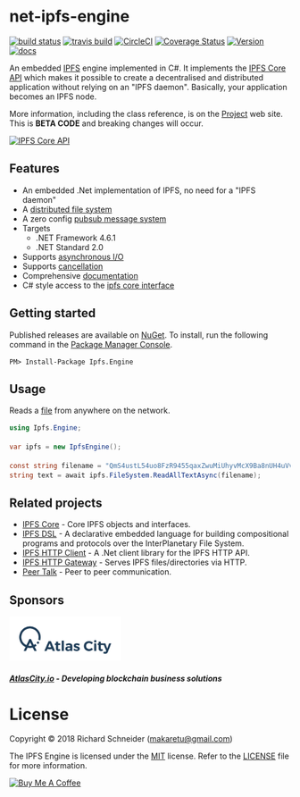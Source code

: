 # net-ipfs-engine

[![build status](https://ci.appveyor.com/api/projects/status/github/richardschneider/net-ipfs-engine?branch=master&svg=true)](https://ci.appveyor.com/project/richardschneider/net-ipfs-engine) 
[![travis build](https://travis-ci.org/richardschneider/net-ipfs-engine.svg?branch=master)](https://travis-ci.org/richardschneider/net-ipfs-engine)
[![CircleCI](https://circleci.com/gh/richardschneider/net-ipfs-engine.svg?style=svg)](https://circleci.com/gh/richardschneider/net-ipfs-engine)
[![Coverage Status](https://coveralls.io/repos/richardschneider/net-ipfs-engine/badge.svg?branch=master&service=github)](https://coveralls.io/github/richardschneider/net-ipfs-engine?branch=master)
[![Version](https://img.shields.io/nuget/v/Ipfs.Engine.svg)](https://www.nuget.org/packages/Ipfs.Engine)
[![docs](https://cdn.rawgit.com/richardschneider/net-ipfs-engine/master/doc/images/docs-latest-green.svg)](https://richardschneider.github.io/net-ipfs-engine/articles/intro.html)

An embedded [IPFS](https://ipfs.io) engine implemented in C#.  It implements the 
[IPFS Core API](https://richardschneider.github.io/net-ipfs-core/api/Ipfs.CoreApi.html) 
which makes it possible to create a decentralised 
and distributed application without relying on an "IPFS daemon".
Basically, your application becomes an IPFS node.

More information, including the class reference, is on the [Project](https://richardschneider.github.io/net-ipfs-engine/articles/intro.html) web site.
This is **BETA CODE** and breaking changes will occur.

[![IPFS Core API](https://github.com/ipfs/interface-ipfs-core/raw/master/img/badge.png)](https://github.com/ipfs/interface-ipfs-core)


## Features

- An embedded .Net implementation of IPFS, no need for a "IPFS daemon"
- A [distributed file system](https://richardschneider.github.io/net-ipfs-engine/articles/filesystem.html)
- A zero config [pubsub message system](https://richardschneider.github.io/net-ipfs-engine/articles/pubsub.html)
- Targets 
  - .NET Framework 4.6.1
  - .NET Standard 2.0
- Supports [asynchronous I/O](https://richardschneider.github.io/net-ipfs-engine/articles/async.html)
- Supports [cancellation](https://richardschneider.github.io/net-ipfs-engine/articles/cancellation.html)
- Comprehensive [documentation](https://richardschneider.github.io/net-ipfs-engine/articles/intro.html)
- C# style access to the [ipfs core interface](https://richardschneider.github.io/net-ipfs-core/api/Ipfs.CoreApi.html)

## Getting started

Published releases are available on [NuGet](https://www.nuget.org/packages/Ipfs.Engine/).  To install, run the following command in the [Package Manager Console](https://docs.nuget.org/docs/start-here/using-the-package-manager-console).

    PM> Install-Package Ipfs.Engine
    

## Usage

Reads a [file](https://richardschneider.github.io/net-ipfs-engine/articles/filesystem.html#files)
from anywhere on the network.

```csharp
using Ipfs.Engine;

var ipfs = new IpfsEngine();

const string filename = "QmS4ustL54uo8FzR9455qaxZwuMiUhyvMcX9Ba8nUH4uVv/about";
string text = await ipfs.FileSystem.ReadAllTextAsync(filename);
```

## Related projects

- [IPFS Core](https://github.com/richardschneider/net-ipfs-core) - Core IPFS objects and interfaces.
- [IPFS DSL](https://github.com/cloveekprojeqt/ipfs-dsl) - A declarative embedded language for building compositional programs and protocols over the InterPlanetary File System.
- [IPFS HTTP Client](https://github.com/richardschneider/net-ipfs-http-client) - A .Net client library for the IPFS HTTP API.
- [IPFS HTTP Gateway](https://github.com/richardschneider/net-ipfs-http-gateway) - Serves IPFS files/directories via HTTP.
- [Peer Talk](https://github.com/richardschneider/peer-talk) - Peer to peer communication.

## Sponsors
<img src="doc/images/atlascity.io-logo.png" width="200" alt="https://atlascity.io" />

##### [AtlasCity.io](https://github.com/atlascity) - Developing blockchain business solutions

# License
Copyright © 2018 Richard Schneider (makaretu@gmail.com)

The IPFS Engine is licensed under the [MIT](http://www.opensource.org/licenses/mit-license.php "Read more about the MIT license form") license. Refer to the [LICENSE](https://github.com/richardschneider/net-ipfs-engine/blob/master/LICENSE) file for more information.

<a href="https://www.buymeacoffee.com/kmXOxKJ4E" target="_blank"><img src="https://www.buymeacoffee.com/assets/img/custom_images/yellow_img.png" alt="Buy Me A Coffee" style="height: auto !important;width: auto !important;" ></a>
